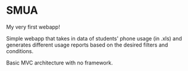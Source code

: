 # SMUA
My very first webapp!

Simple webapp that takes in data of students' phone usage (in .xls) and generates different usage reports
based on the desired filters and conditions.

Basic MVC architecture with no framework.
